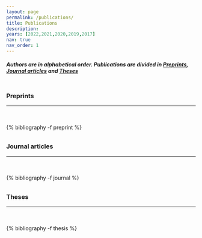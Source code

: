 ```yaml
---
layout: page
permalink: /publications/
title: Publications
description: 
years: [2022,2021,2020,2019,2017]
nav: true
nav_order: 1
---
```

<!-- _pages/publications.md -->

<h5> Authors are in alphabetical order. Publications are divided in <a href="#preprint">Preprints</a>, <a href="#journal">Journal articles</a> 
and <a href="#thesis">Theses</a> </h5>


<div class="publications">

<a id="preprint"><h3 style="margin-top: 3rem; margin-bottom: 1rem;">Preprints</h3></a> 
<hr style="color: var(--global-text-color); height: 1px; margin-bottom: 3rem;">
{% bibliography -f preprint %}

<a id="journal"><h3 style="margin-top: 2rem; margin-bottom: 1rem;">Journal articles</h3></a>
<hr style="color: var(--global-text-color); height: 1px; margin-bottom: 3rem;">
{% bibliography -f journal %}

<a id="thesis"><h3 style="margin-top: 2rem; margin-bottom: 1rem;">Theses</h3></a>
<hr style="color: var(--global-text-color); height: 1px; margin-bottom: 3rem;">
{% bibliography -f thesis %}

</div>


